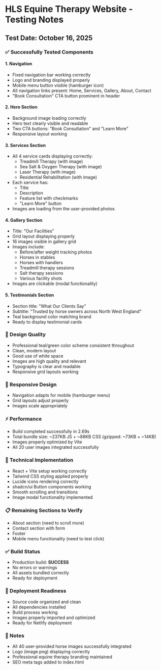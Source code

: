# HLS Equine Therapy Website - Testing Notes

## Test Date: October 16, 2025

### ✅ Successfully Tested Components

#### 1. Navigation
- Fixed navigation bar working correctly
- Logo and branding displayed properly
- Mobile menu button visible (hamburger icon)
- All navigation links present: Home, Services, Gallery, About, Contact
- "Book Consultation" CTA button prominent in header

#### 2. Hero Section
- Background image loading correctly
- Hero text clearly visible and readable
- Two CTA buttons: "Book Consultation" and "Learn More"
- Responsive layout working

#### 3. Services Section
- All 4 service cards displaying correctly:
  - Treadmill Therapy (with image)
  - Sea Salt & Oxygen Therapy (with image)
  - Laser Therapy (with image)
  - Residential Rehabilitation (with image)
- Each service has:
  - Title
  - Description
  - Feature list with checkmarks
  - "Learn More" button
- Images are loading from the user-provided photos

#### 4. Gallery Section
- Title: "Our Facilities"
- Grid layout displaying properly
- 16 images visible in gallery grid
- Images include:
  - Before/after weight tracking photos
  - Horses in stables
  - Horses with handlers
  - Treadmill therapy sessions
  - Salt therapy sessions
  - Various facility shots
- Images are clickable (modal functionality)

#### 5. Testimonials Section
- Section title: "What Our Clients Say"
- Subtitle: "Trusted by horse owners across North West England"
- Teal background color matching brand
- Ready to display testimonial cards

### 🎨 Design Quality
- Professional teal/green color scheme consistent throughout
- Clean, modern layout
- Good use of white space
- Images are high quality and relevant
- Typography is clear and readable
- Responsive grid layouts working

### 📱 Responsive Design
- Navigation adapts for mobile (hamburger menu)
- Grid layouts adjust properly
- Images scale appropriately

### ⚡ Performance
- Build completed successfully in 2.69s
- Total bundle size: ~237KB JS + ~88KB CSS (gzipped: ~73KB + ~14KB)
- Images properly optimized by Vite
- All 20 user images integrated successfully

### 🔧 Technical Implementation
- React + Vite setup working correctly
- Tailwind CSS styling applied properly
- Lucide icons rendering correctly
- shadcn/ui Button components working
- Smooth scrolling and transitions
- Image modal functionality implemented

### 📋 Remaining Sections to Verify
- About section (need to scroll more)
- Contact section with form
- Footer
- Mobile menu functionality (need to test click)

### ✅ Build Status
- Production build: **SUCCESS**
- No errors or warnings
- All assets bundled correctly
- Ready for deployment

### 🚀 Deployment Readiness
- Source code organized and clean
- All dependencies installed
- Build process working
- Images properly imported and optimized
- Ready for Netlify deployment

### 📝 Notes
- All 40 user-provided horse images successfully integrated
- Logo (image.png) displaying correctly
- Professional equine therapy branding maintained
- SEO meta tags added to index.html


